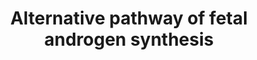 ---
annotations:
- id: PW:0000778
  parent: classic metabolic pathway
  type: Pathway Ontology
  value: testosterone biosynthetic pathway
- id: PW:0001306
  parent: classic metabolic pathway
  type: Pathway Ontology
  value: altered steroid biosynthetic pathway
- id: DOID:1701
  parent: genetic disease
  type: Disease Ontology
  value: steroid inherited metabolic disorder
- id: PW:0001305
  parent: classic metabolic pathway
  type: Pathway Ontology
  value: steroid hormone metabolic pathway
- id: PW:0001303
  parent: classic metabolic pathway
  type: Pathway Ontology
  value: steroid metabolic pathway
- id: PW:0000751
  parent: classic metabolic pathway
  type: Pathway Ontology
  value: altered isoprenoid biosynthetic pathway
- id: PW:0001304
  parent: classic metabolic pathway
  type: Pathway Ontology
  value: cholesterol metabolic pathway
- id: PW:0000040
  parent: classic metabolic pathway
  type: Pathway Ontology
  value: steroid hormone biosynthetic pathway
- id: PW:0000013
  parent: disease pathway
  type: Pathway Ontology
  value: disease pathway
authors:
- ElineSanders
- DeSl
- Egonw
- IreneHemel
- MaintBot
- Fehrhart
- Eweitz
- Finterly
communities:
- IEM
- RareDiseases
description: 'The development of sexual organs in humans is still not completely understood
  at the molecular level, controlled through the chromosomal difference between men
  and women. Steroids related to sexual development can have a temporary or permanent
  effects. Androgens are the leading compounds differentiating between (among other
  sexual organs) the internal and external genitalia of men. Next to the classical
  pathway of androgen synthesis (see [https://www.wikipathways.org/index.php/Pathway:WP4523]),
  alternative pathways are known, which make use of either selective expression patterns
  of isoenzymes or alternate enzymes. As an alternative, a socalled ''backdoor pathway'',
  which can create dihydrotestosterone (DHT), skipping testosterone. Several enzymes
  between the classical and backdoor pathway are shared, however the later one utilises
  one unique enzyme, 3-alpha hydroxysteroid dehydrogenase 3 (gene: AKR1C2). Even though
  the relevance of this backdoor pathway for humans is not completely clear yet, mutations
  in the human AKR1C2 gene can lead to disordered sexual differentiation. This finding
  would indicate that both the classical and the alternative pathway are needed for
  normal development of male genitalia in humans. For more information on androgens,
  see Hiort (2013 [https://www.ncbi.nlm.nih.gov/pubmed/23800242]), and for more information
  on the disease linked to this pathway, please visit Chapter 37 of the book of Blau
  (ISBN 3642403360 (978-3642403361)).'
last-edited: 2021-06-23
ndex: 81fb17d7-8b6b-11eb-9e72-0ac135e8bacf
organisms:
- Homo sapiens
redirect_from:
- /index.php/Pathway:WP4524
- /instance/WP4524
revision: null
schema-jsonld:
- '@context': https://schema.org/
  '@id': https://wikipathways.github.io/pathways/WP4524.html
  '@type': Dataset
  creator:
    '@type': Organization
    name: WikiPathways
  description: 'The development of sexual organs in humans is still not completely
    understood at the molecular level, controlled through the chromosomal difference
    between men and women. Steroids related to sexual development can have a temporary
    or permanent effects. Androgens are the leading compounds differentiating between
    (among other sexual organs) the internal and external genitalia of men. Next to
    the classical pathway of androgen synthesis (see [https://www.wikipathways.org/index.php/Pathway:WP4523]),
    alternative pathways are known, which make use of either selective expression
    patterns of isoenzymes or alternate enzymes. As an alternative, a socalled ''backdoor
    pathway'', which can create dihydrotestosterone (DHT), skipping testosterone.
    Several enzymes between the classical and backdoor pathway are shared, however
    the later one utilises one unique enzyme, 3-alpha hydroxysteroid dehydrogenase
    3 (gene: AKR1C2). Even though the relevance of this backdoor pathway for humans
    is not completely clear yet, mutations in the human AKR1C2 gene can lead to disordered
    sexual differentiation. This finding would indicate that both the classical and
    the alternative pathway are needed for normal development of male genitalia in
    humans. For more information on androgens, see Hiort (2013 [https://www.ncbi.nlm.nih.gov/pubmed/23800242]),
    and for more information on the disease linked to this pathway, please visit Chapter
    37 of the book of Blau (ISBN 3642403360 (978-3642403361)).'
  keywords:
  - 17-Hydroxyallopregnanolone
  - 17-Hydroxypregnenolone
  - 17-Hydroxyprogesterone
  - 17-beta-HSD
  - 17-beta-HSD3
  - 17-hydroxydihydroprogesterone
  - 3 HSD
  - 3,17-dione
  - 3-beta-HSD
  - 5-alpha-reductase 1
  - 5-alpha-reductase 2
  - AKR1C2
  - AKR1C2/4
  - AKR1C4
  - Androstanediol
  - Androstanedione
  - Androstenedione
  - Androsterone
  - Cholesterol
  - Cytb5
  - DHEA
  - Dihydrotestosterone (DHT)
  - NAD+
  - NADH
  - NADP+
  - NADPH
  - P450c17
  - P450scc
  - POR
  - Pregnenolone
  - Progesterone
  - RODH
  - STAR
  - Testosterone
  - androst-4-ene-
  license: CC0
  name: Alternative pathway of fetal androgen synthesis
seo: CreativeWork
title: Alternative pathway of fetal androgen synthesis
wpid: WP4524
---
